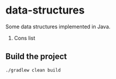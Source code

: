 # data-structures

Some data structures implemented in Java.

1. Cons list

## Build the project

    ./gradlew clean build
